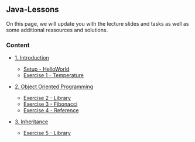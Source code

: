 ## Java-Lessons

On this page, we will update you with the lecture slides and tasks as well as some additional ressources and solutions.


### Content

* [1. Introduction](https://pibebtol.github.io/java-lessons/lessons/01Introduction.pdf)
  * [Setup - HelloWorld](https://pibebtol.github.io/java-lessons/exercises/00HelloWorld)
  * [Exercise 1 - Temperature](https://pibebtol.github.io/java-lessons/exercises/01Temperature)

* [2. Object Oriented Programming](https://pibebtol.github.io/java-lessons/lessons/02ObjectOrientedProgramming.pdf)
  * [Exercise 2 - Library](https://pibebtol.github.io/java-lessons/exercises/02Library)
  * [Exercise 3 - Fibonacci](https://pibebtol.github.io/java-lessons/exercises/03Fibonacci)
  * [Exercise 4 - Reference](https://pibebtol.github.io/java-lessons/exercises/04Reference)

* [3. Inheritance]()
  * [Exercise 5 - Library](https://pibebtol.github.io/java-lessons/exercises/05Library2)